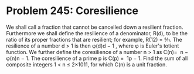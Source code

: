 # Problem 245: Coresilience
We shall call a fraction that cannot be cancelled down a resilient
fraction. Furthermore we shall define the resilience of a denominator,
R(d), to be the ratio of its proper fractions that are resilient; for
example, R(12) = 4⁄11. The resilience of a number d &gt; 1 is then φ(d)d
− 1 , where φ is Euler's totient function. We further define the
coresilience of a number n &gt; 1 as C(n)=  n − φ(n)n − 1. The
coresilience of a prime p is C(p) =  1p − 1. Find the sum of all
composite integers 1 &lt; n ≤ 2×1011, for which C(n) is a unit fraction.
